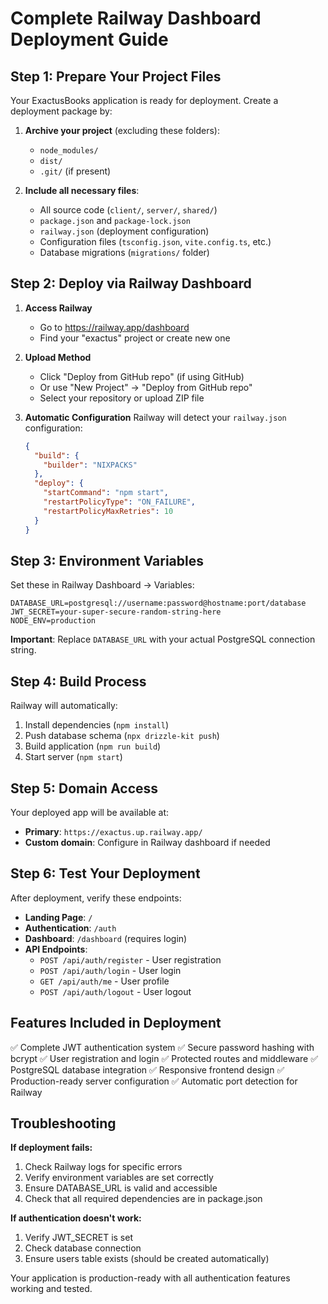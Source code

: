 # Complete Railway Dashboard Deployment Guide

## Step 1: Prepare Your Project Files

Your ExactusBooks application is ready for deployment. Create a deployment package by:

1. **Archive your project** (excluding these folders):
   - `node_modules/` 
   - `dist/`
   - `.git/` (if present)

2. **Include all necessary files**:
   - All source code (`client/`, `server/`, `shared/`)
   - `package.json` and `package-lock.json`
   - `railway.json` (deployment configuration)
   - Configuration files (`tsconfig.json`, `vite.config.ts`, etc.)
   - Database migrations (`migrations/` folder)

## Step 2: Deploy via Railway Dashboard

1. **Access Railway**
   - Go to https://railway.app/dashboard
   - Find your "exactus" project or create new one

2. **Upload Method**
   - Click "Deploy from GitHub repo" (if using GitHub)
   - Or use "New Project" → "Deploy from GitHub repo"
   - Select your repository or upload ZIP file

3. **Automatic Configuration**
   Railway will detect your `railway.json` configuration:
   ```json
   {
     "build": {
       "builder": "NIXPACKS"
     },
     "deploy": {
       "startCommand": "npm start",
       "restartPolicyType": "ON_FAILURE",
       "restartPolicyMaxRetries": 10
     }
   }
   ```

## Step 3: Environment Variables

Set these in Railway Dashboard → Variables:

```
DATABASE_URL=postgresql://username:password@hostname:port/database
JWT_SECRET=your-super-secure-random-string-here
NODE_ENV=production
```

**Important**: Replace `DATABASE_URL` with your actual PostgreSQL connection string.

## Step 4: Build Process

Railway will automatically:
1. Install dependencies (`npm install`)
2. Push database schema (`npx drizzle-kit push`)
3. Build application (`npm run build`)
4. Start server (`npm start`)

## Step 5: Domain Access

Your deployed app will be available at:
- **Primary**: `https://exactus.up.railway.app/`
- **Custom domain**: Configure in Railway dashboard if needed

## Step 6: Test Your Deployment

After deployment, verify these endpoints:

- **Landing Page**: `/`
- **Authentication**: `/auth`
- **Dashboard**: `/dashboard` (requires login)
- **API Endpoints**:
  - `POST /api/auth/register` - User registration
  - `POST /api/auth/login` - User login
  - `GET /api/auth/me` - User profile
  - `POST /api/auth/logout` - User logout

## Features Included in Deployment

✅ Complete JWT authentication system
✅ Secure password hashing with bcrypt
✅ User registration and login
✅ Protected routes and middleware
✅ PostgreSQL database integration
✅ Responsive frontend design
✅ Production-ready server configuration
✅ Automatic port detection for Railway

## Troubleshooting

**If deployment fails:**
1. Check Railway logs for specific errors
2. Verify environment variables are set correctly
3. Ensure DATABASE_URL is valid and accessible
4. Check that all required dependencies are in package.json

**If authentication doesn't work:**
1. Verify JWT_SECRET is set
2. Check database connection
3. Ensure users table exists (should be created automatically)

Your application is production-ready with all authentication features working and tested.